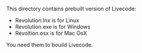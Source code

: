 This directory contains prebuilt version of Livecode:

* Revolution.lnx is for Linux
* Revolution.exe is for Windows
* Revoltion.osx is for Mac OsX

You need them to bouild Livecode.
